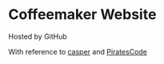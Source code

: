 # Coffeemaker Website

Hosted by GitHub

With reference to [casper](https://dmoini.github.io/casper/) and [PiratesCode](https://jasoncd31.github.io/PiratesCode/)
